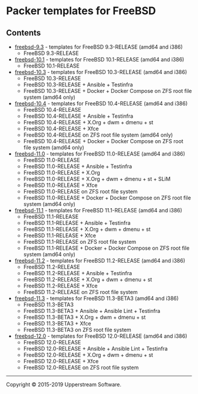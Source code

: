 # Packer templates for FreeBSD

## Contents

* [freebsd-9.3](freebsd-9.3/README.mdown) - templates for FreeBSD 9.3-RELEASE (amd64 and i386)
    * FreeBSD 9.3-RELEASE
* [freebsd-10.1](freebsd-10.1/README.mdown) - templates for FreeBSD 10.1-RELEASE (amd64 and i386)
    * FreeBSD 10.1-RELEASE
* [freebsd-10.3](freebsd-10.3/README.mdown) - templates for FreeBSD 10.3-RELEASE (amd64 and i386)
    * FreeBSD 10.3-RELEASE
    * FreeBSD 10.3-RELEASE + Ansible + Testinfra
    * FreeBSD 10.3-RELEASE + Docker + Docker Compose on ZFS root file system (amd64 only)
* [freebsd-10.4](freebsd-10.4/README.mdown) - templates for FreeBSD 10.4-RELEASE (amd64 and i386)
    * FreeBSD 10.4-RELEASE
    * FreeBSD 10.4-RELEASE + Ansible + Testinfra
    * FreeBSD 10.4-RELEASE + X.Org + dwm + dmenu + st
    * FreeBSD 10.4-RELEASE + Xfce
    * FreeBSD 10.4-RELEASE on ZFS root file system (amd64 only)
    * FreeBSD 10.4-RELEASE + Docker + Docker Compose on ZFS root file system (amd64 only)
* [freebsd-11.0](freebsd-11.0/README.mdown) - templates for FreeBSD 11.0-RELEASE (amd64 and i386)
    * FreeBSD 11.0-RELEASE
    * FreeBSD 11.0-RELEASE + Ansible + Testinfra
    * FreeBSD 11.0-RELEASE + X.Org
    * FreeBSD 11.0-RELEASE + X.Org + dwm + dmenu + st + SLiM
    * FreeBSD 11.0-RELEASE + Xfce
    * FreeBSD 11.0-RELEASE on ZFS root file system
    * FreeBSD 11.0-RELEASE + Docker + Docker Compose on ZFS root file system (amd64 only)
* [freebsd-11.1](freebsd-11.1/README.mdown) - templates for FreeBSD 11.1-RELEASE (amd64 and i386)
    * FreeBSD 11.1-RELEASE
    * FreeBSD 11.1-RELEASE + Ansible + Testinfra
    * FreeBSD 11.1-RELEASE + X.Org + dwm + dmenu + st
    * FreeBSD 11.1-RELEASE + Xfce
    * FreeBSD 11.1-RELEASE on ZFS root file system
    * FreeBSD 11.1-RELEASE + Docker + Docker Compose on ZFS root file system (amd64 only)
* [freebsd-11.2](freebsd-11.2/README.mdown) - templates for FreeBSD 11.2-RELEASE (amd64 and i386)
    * FreeBSD 11.2-RELEASE
    * FreeBSD 11.2-RELEASE + Ansible + Testinfra
    * FreeBSD 11.2-RELEASE + X.Org + dwm + dmenu + st
    * FreeBSD 11.2-RELEASE + Xfce
    * FreeBSD 11.2-RELEASE on ZFS root file system
* [freebsd-11.3](freebsd-11.3/README.mdown) - templates for FreeBSD 11.3-BETA3 (amd64 and i386)
    * FreeBSD 11.3-BETA3
    * FreeBSD 11.3-BETA3 + Ansible + Ansible Lint + Testinfra
    * FreeBSD 11.3-BETA3 + X.Org + dwm + dmenu + st
    * FreeBSD 11.3-BETA3 + Xfce
    * FreeBSD 11.3-BETA3 on ZFS root file system
* [freebsd-12.0](freebsd-12.0/README.mdown) - templates for FreeBSD 12.0-RELEASE (amd64 and i386)
    * FreeBSD 12.0-RELEASE
    * FreeBSD 12.0-RELEASE + Ansible + Ansible Lint + Testinfra
    * FreeBSD 12.0-RELEASE + X.Org + dwm + dmenu + st
    * FreeBSD 12.0-RELEASE + Xfce
    * FreeBSD 12.0-RELEASE on ZFS root file system

- - -

Copyright &copy; 2015-2019 Upperstream Software.
